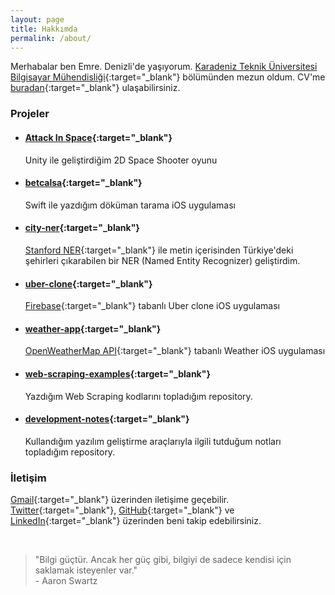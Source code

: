 ```yaml
---
layout: page
title: Hakkımda
permalink: /about/
---
```


<amp-img width="626" height="392" layout="responsive" src="/assets/images/anonymous-censored-mask.jpg"></amp-img>

Merhabalar ben Emre. Denizli'de yaşıyorum. [Karadeniz Teknik Üniversitesi Bilgisayar Mühendisliği](http://www.ktu.edu.tr/bilgisayar){:target="\_blank"} bölümünden mezun oldum. CV'me [buradan](http://emredurukn.github.io/CV.pdf){:target="\_blank"} ulaşabilirsiniz.

### Projeler

- #### [Attack In Space](https://play.google.com/store/apps/details?id=com.emredurukn.attackinspace){:target="\_blank"}
   Unity ile geliştirdiğim 2D Space Shooter oyunu

- #### [betcalsa](https://github.com/emredurukn/betcalsa){:target="\_blank"}
   Swift ile yazdığım döküman tarama iOS uygulaması

- #### [city-ner](https://github.com/emredurukn/city-ner){:target="\_blank"}
  [Stanford NER](https://nlp.stanford.edu/software/CRF-NER.html){:target="\_blank"} ile metin içerisinden Türkiye'deki şehirleri çıkarabilen bir NER (Named Entity Recognizer) geliştirdim.

- #### [uber-clone](https://github.com/emredurukn/uber-clone){:target="\_blank"}
  [Firebase](https://firebase.google.com/){:target="\_blank"} tabanlı Uber clone iOS uygulaması

- #### [weather-app](https://github.com/emredurukn/weather-app){:target="\_blank"}
  [OpenWeatherMap API](https://openweathermap.org/api){:target="\_blank"} tabanlı Weather iOS uygulaması

- #### [web-scraping-examples](https://github.com/emredurukn/web-scraping-examples){:target="\_blank"}
  Yazdığım Web Scraping kodlarını topladığım repository.

- #### [development-notes](https://github.com/emredurukn/development-notes){:target="\_blank"}
  Kullandığım yazılım geliştirme araçlarıyla ilgili tutduğum notları topladığım repository.

### İletişim

[Gmail](mailto:durukan.emre93@gmail.com){:target="\_blank"} üzerinden iletişime geçebilir. [Twitter](https://twitter.com/emredurukn){:target="\_blank"}, [GitHub](https://github.com/emredurukn){:target="\_blank"} ve [LinkedIn](https://www.linkedin.com/in/emredurukn/){:target="\_blank"} üzerinden beni takip edebilirsiniz.

<br>

> "Bilgi güçtür. Ancak her güç gibi, bilgiyi de sadece kendisi için saklamak isteyenler var." <br> - Aaron Swartz
